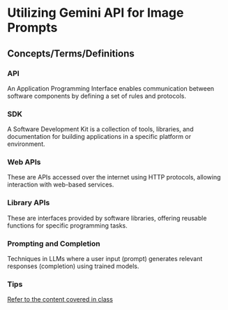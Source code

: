 # Utilizing Gemini API for Image Prompts
## Concepts/Terms/Definitions

### API
An Application Programming Interface enables communication between software components by defining a set of rules and protocols.

### SDK
A Software Development Kit is a collection of tools, libraries, and documentation for building applications in a specific platform or environment.

### Web APIs
These are APIs accessed over the internet using HTTP protocols, allowing interaction with web-based services.

### Library APIs
These are interfaces provided by software libraries, offering reusable functions for specific programming tasks.

### Prompting and Completion
Techniques in LLMs where a user input (prompt) generates relevant responses (completion) using trained models.

### Tips
[Refer to the content covered in class](https://github.com/JahanzaibTayyab/AI-201/tree/main/class03-20241215)
